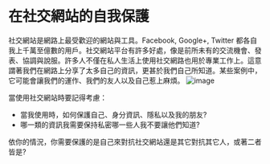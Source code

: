 [Title]: # (在社交網站的自我保護)
[Order]: # (0)

# 在社交網站的自我保護

社交網站是網路上最受歡迎的網站與工具。Facebook, Google+,  Twitter 都各自我上千萬至億數的用戶。社交網站平台有許多好處，像是前所未有的交流機會、發表、協調與說服。許多人不僅在私人生活上使用社交網路也用於專業工作上。這意謂著我們在網路上分享了太多自己的資訊，更甚於我們自己所知道。某些案例中，它可能會讓我們的運作、我們的友人以及自己惹上麻煩。
![image](socialb1.png)

當使用社交網站時要記得考慮：
* 當我使用時，如何保護自己、身分資訊、隱私以及我的朋友?
* 哪一類的資訊我需要保持私密哪一些人我不要讓他們知道?

依你的情況，你需要保護的是自己來對抗社交網站還是其它對抗其它人，或著二者皆是?